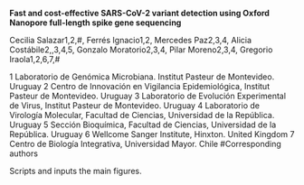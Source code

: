 **Fast and cost-effective SARS-CoV-2 variant detection using Oxford Nanopore full-length spike gene sequencing**

Cecilia Salazar1,2,#, Ferrés Ignacio1,2, Mercedes Paz2,3,4, Alicia Costábile2,,3,4,5, Gonzalo Moratorio2,3,4, Pilar Moreno2,3,4, Gregorio Iraola1,2,6,7,#

1 Laboratorio de Genómica Microbiana. Institut Pasteur de Montevideo. Uruguay 2 Centro de Innovación en Vigilancia Epidemiológica, Institut Pasteur de Montevideo. Uruguay 3 Laboratorio de Evolución Experimental de Virus, Institut Pasteur de Montevideo. Uruguay 4 Laboratorio de Virología Molecular, Facultad de Ciencias, Universidad de la República. Uruguay 5 Sección Bioquímica, Facultad de Ciencias, Universidad de la República. Uruguay 6 Wellcome Sanger Institute, Hinxton. United Kingdom 7 Centro de Biología Integrativa, Universidad Mayor. Chile #Corresponding authors

Scripts and inputs the main figures.
